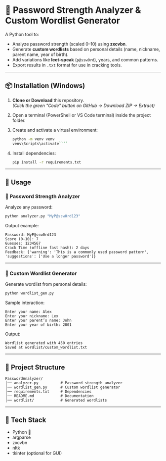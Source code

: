 
# 🔐 Password Strength Analyzer & Custom Wordlist Generator

A Python tool to:
- Analyze password strength (scaled 0–10) using **zxcvbn**.
- Generate **custom wordlists** based on personal details (name, nickname, parent name, year of birth).
- Add variations like **leet-speak** (`p@ssw0rd`), years, and common patterns.
- Export results in `.txt` format for use in cracking tools.

---

## 📦 Installation (Windows)

1. **Clone or Download** this repository.  
   *(Click the green "Code" button on GitHub → Download ZIP → Extract)*

2. Open a terminal (PowerShell or VS Code terminal) inside the project folder.

3. Create and activate a virtual environment:
   ```bash
   python -m venv venv
   venv\Scripts\activate````

4. Install dependencies:

   ```bash
   pip install -r requirements.txt
   ```

---

## 🚀 Usage

### 🔎 Password Strength Analyzer

Analyze any password:

```bash
python analyzer.py "MyP@ssw0rd123"
```

Output example:

```
Password: MyP@ssw0rd123
Score (0-10): 7
Guesses: 1234567
Crack Time (offline fast hash): 2 days
Feedback: {'warning': 'This is a commonly used password pattern', 'suggestions': ['Use a longer password']}
```

---

### 📝 Custom Wordlist Generator

Generate wordlist from personal details:

```bash
python wordlist_gen.py
```

Sample interaction:

```
Enter your name: Alex
Enter your nickname: Lex
Enter your parent’s name: John
Enter your year of birth: 2001
```

Output:

```
Wordlist generated with 450 entries
Saved at wordlist/custom_wordlist.txt
```

---

## 📂 Project Structure

```
PasswordAnalyzer/
│── analyzer.py          # Password strength analyzer
│── wordlist_gen.py      # Custom wordlist generator
│── requirements.txt     # Dependencies
│── README.md            # Documentation
│── wordlist/            # Generated wordlists
```

---

## 🔧 Tech Stack

* Python 🐍
* argparse
* zxcvbn
* nltk
* tkinter (optional for GUI)
